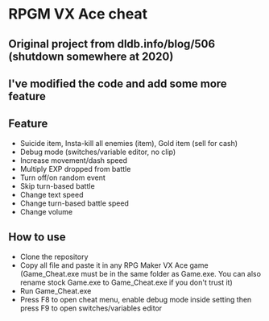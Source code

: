 # RPGM VX Ace cheat
## Original project from dldb.info/blog/506 (shutdown somewhere at 2020)
## I've modified the code and add some more feature
## Feature
- Suicide item, Insta-kill all enemies (item), Gold item (sell for cash)
- Debug mode (switches/variable editor, no clip)
- Increase movement/dash speed
- Multiply EXP dropped from battle
- Turn off/on random event
- Skip turn-based battle
- Change text speed
- Change turn-based battle speed
- Change volume
## How to use
- Clone the repository
- Copy all file and paste it in any RPG Maker VX Ace game (Game_Cheat.exe must be in the same folder as Game.exe. You can also rename stock Game.exe to Game_Cheat.exe if you don't trust it)
- Run Game_Cheat.exe
- Press F8 to open cheat menu, enable debug mode inside setting then press F9 to open switches/variables editor
